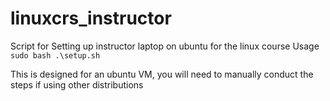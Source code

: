 # linuxcrs_instructor
Script for Setting up instructor laptop on ubuntu for the linux course
Usage `sudo bash .\setup.sh`

This is designed for an ubuntu VM, you will need to manually conduct the steps if using other distributions
